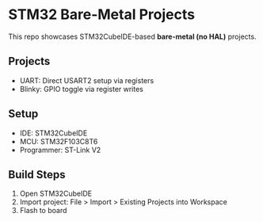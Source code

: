 # STM32 Bare-Metal Projects

This repo showcases STM32CubeIDE-based **bare-metal (no HAL)** projects.

## Projects
- UART: Direct USART2 setup via registers
- Blinky: GPIO toggle via register writes

## Setup
- IDE: STM32CubeIDE
- MCU: STM32F103C8T6
- Programmer: ST-Link V2

## Build Steps
1. Open STM32CubeIDE
2. Import project: File > Import > Existing Projects into Workspace
3. Flash to board
